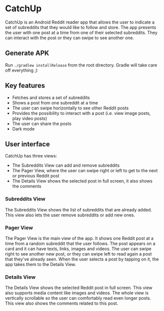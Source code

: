 # CatchUp

CatchUp is an Android Reddit reader app that allows the user to indicate a set of subreddits 
that they would like to follow and store. 
The app presents the user with one post at a time from one of their selected subreddits. 
They can interact with the post or they can swipe to see another one. 

## Generate APK

Run 
```./gradlew installRelease``` 
from the root directory. Gradle will take care off everything ;) 

## Key features

* Fetches and stores a set of subreddits
* Shows a post from one subreddit at a time
* The user can swipe horizontally to see other Reddit posts
* Provides the possibility to interact with a post (i.e. view image posts, play video posts)
* The user can share the posts
* Dark mode

## User interface

CatchUp has three views: 
* The Subreddits View can add and remove subreddits
* The Pager View, where the user can swipe right or left to get to the next or previous Reddit post
* The Details View shows the selected post in full screen, it also shows the comments

### Subreddits View

The Subreddits View shows the list of subreddits that are already added. 
This view also lets the user remove subreddits or add new ones.

### Pager View

The Pager View is the main view of the app. 
It shows one Reddit post at a time from a random subreddit that the user follows. 
The post appears on a card and it can have texts, links, images and videos.
The user can swipe right to see another new post, 
or they can swipe left to read again a post that they've already seen. 
When the user selects a post by tapping on it, the app takes them to the Details View.

### Details View

The Details View shows the selected Reddit post in full screen. 
This view also supports media content like images and videos.
The whole view is vertically scrollable so the user can comfortably read even longer posts.
This view also shows the comments related to this post.
